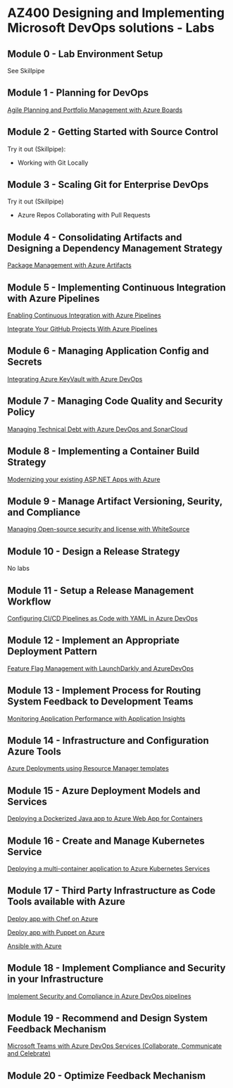 # AZ400 Designing and Implementing Microsoft DevOps solutions - Labs

## Module 0 - Lab Environment Setup

See Skillpipe

## Module 1 - Planning for DevOps

[Agile Planning and Portfolio Management with Azure Boards](https://www.azuredevopslabs.com/labs/azuredevops/agile/)

## Module 2 - Getting Started with Source Control

Try it out (Skillpipe):

* Working with Git Locally

## Module 3 - Scaling Git for Enterprise DevOps

Try it out (Skillpipe)

* Azure Repos Collaborating with Pull Requests

## Module 4 - Consolidating Artifacts and Designing a Dependency Management Strategy

[Package Management with Azure Artifacts](https://www.azuredevopslabs.com/labs/azuredevops/packagemanagement/)

## Module 5 - Implementing Continuous Integration with Azure Pipelines

[Enabling Continuous Integration with Azure Pipelines](https://www.azuredevopslabs.com/labs/azuredevops/continuousintegration/)

[Integrate Your GitHub Projects With Azure Pipelines](https://www.azuredevopslabs.com/labs/azuredevops/github-integration/)

## Module 6 - Managing Application Config and Secrets

[Integrating Azure KeyVault with Azure DevOps](https://www.azuredevopslabs.com/labs/vstsextend/azurekeyvault/)

## Module 7 - Managing Code Quality and Security Policy

[Managing Technical Debt with Azure DevOps and SonarCloud](https://www.azuredevopslabs.com/labs/azuredevops/sonarcloud/)

## Module 8 - Implementing a Container Build Strategy

[Modernizing your existing ASP.NET Apps with Azure](https://www.azuredevopslabs.com/labs/vstsextend/aspnetmodernize/)

## Module 9 - Manage Artifact Versioning, Seurity, and Compliance

[Managing Open-source security and license with WhiteSource](https://www.azuredevopslabs.com/labs/vstsextend/WhiteSource/)

## Module 10 - Design a Release Strategy

No labs

## Module 11 - Setup a Release Management Workflow

[Configuring CI/CD Pipelines as Code with YAML in Azure DevOps](https://www.azuredevopslabs.com/labs/azuredevops/yaml/)

## Module 12 - Implement an Appropriate Deployment Pattern

[Feature Flag Management with LaunchDarkly and AzureDevOps](https://www.azuredevopslabs.com/labs/vstsextend/launchdarkly/)

## Module 13 - Implement Process for Routing System Feedback to Development Teams

[Monitoring Application Performance with Application Insights](https://azuredevopslabs.com/labs/azuredevops/appinsights/)

## Module 14 - Infrastructure and Configuration Azure Tools

[Azure Deployments using Resource Manager templates](http://microsoft.github.io/PartsUnlimited/iac/200.2x-IaC-AZ-400T05AppInfra.html)

## Module 15 - Azure Deployment Models and Services

[Deploying a Dockerized Java app to Azure Web App for Containers](https://azuredevopslabs.com/labs/vstsextend/dockerjava/)

## Module 16 - Create and Manage Kubernetes Service

[Deploying a multi-container application to Azure Kubernetes Services](https://azuredevopslabs.com/labs/vstsextend/kubernetes/#access-the-kubernetes-web-dashboard-in-azure-kubernetes-service-aks)

## Module 17 - Third Party Infrastructure as Code Tools available with Azure

[Deploy app with Chef on Azure](http://microsoft.github.io/PartsUnlimitedMRP/iac/200.2x-IaC-DeployappwithChefonAzure.html)

[Deploy app with Puppet on Azure](http://microsoft.github.io/PartsUnlimitedMRP/iac/200.2x-IaC-DeployappwithPuppetonAzure.html)

[Ansible with Azure](http://microsoft.github.io/PartsUnlimitedMRP/iac/200.2x-IaC-AnsiblewithAzure.html)

## Module 18 - Implement Compliance and Security in your Infrastructure

[Implement Security and Compliance in Azure DevOps pipelines](http://microsoft.github.io/PartsUnlimited/iac/200.2x-IaC-SecurityandComplianceinpipeline.html)

## Module 19 - Recommend and Design System Feedback Mechanism

[Microsoft Teams with Azure DevOps Services (Collaborate, Communicate and Celebrate)](https://azuredevopslabs.com/labs/vstsextend/teams/)

## Module 20 - Optimize Feedback Mechanism


